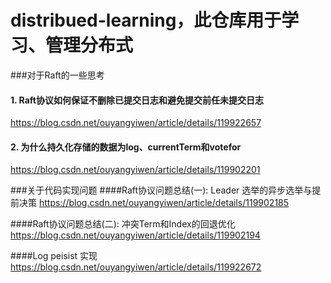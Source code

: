 # distribued-learning，此仓库用于学习、管理分布式

###对于Raft的一些思考
#### 1. Raft协议如何保证不删除已提交日志和避免提交前任未提交日志
<https://blog.csdn.net/ouyangyiwen/article/details/119922657>

#### 2. 为什么持久化存储的数据为log、currentTerm和votefor
<https://blog.csdn.net/ouyangyiwen/article/details/119902201>

###关于代码实现问题
####Raft协议问题总结(一): Leader 选举的异步选举与提前决策
<https://blog.csdn.net/ouyangyiwen/article/details/119902185>

####Raft协议问题总结(二): 冲突Term和Index的回退优化
<https://blog.csdn.net/ouyangyiwen/article/details/119902194>

####Log peisist 实现
<https://blog.csdn.net/ouyangyiwen/article/details/119922672>